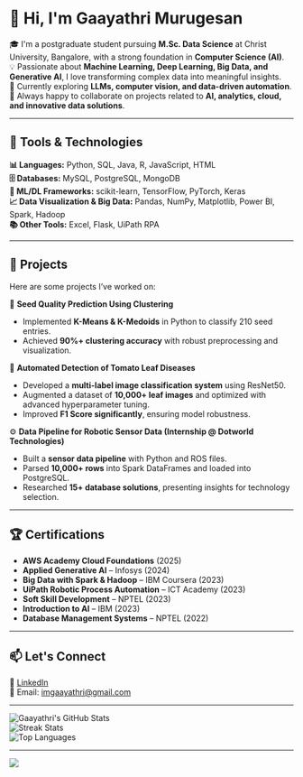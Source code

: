 # 👋 Hi, I'm Gaayathri Murugesan  

🎓 I'm a postgraduate student pursuing **M.Sc. Data Science** at Christ University, Bangalore, with a strong foundation in **Computer Science (AI)**.  
💡 Passionate about **Machine Learning, Deep Learning, Big Data, and Generative AI**, I love transforming complex data into meaningful insights.  
🌱 Currently exploring **LLMs, computer vision, and data-driven automation**.  
💬 Always happy to collaborate on projects related to **AI, analytics, cloud, and innovative data solutions**.  

---

## 🔧 Tools & Technologies  

**📊 Languages:** Python, SQL, Java, R, JavaScript, HTML  
**🗄️ Databases:** MySQL, PostgreSQL, MongoDB  
**🧠 ML/DL Frameworks:** scikit-learn, TensorFlow, PyTorch, Keras  
**📈 Data Visualization & Big Data:** Pandas, NumPy, Matplotlib, Power BI, Spark, Hadoop  
**📚 Other Tools:** Excel, Flask, UiPath RPA  

---

## 🚀 Projects  

Here are some projects I’ve worked on:  

🌱 **Seed Quality Prediction Using Clustering**  
- Implemented **K-Means & K-Medoids** in Python to classify 210 seed entries.  
- Achieved **90%+ clustering accuracy** with robust preprocessing and visualization.  

🍅 **Automated Detection of Tomato Leaf Diseases**  
- Developed a **multi-label image classification system** using ResNet50.  
- Augmented a dataset of **10,000+ leaf images** and optimized with advanced hyperparameter tuning.  
- Improved **F1 Score significantly**, ensuring model robustness.  

⚙️ **Data Pipeline for Robotic Sensor Data (Internship @ Dotworld Technologies)**  
- Built a **sensor data pipeline** with Python and ROS files.  
- Parsed **10,000+ rows** into Spark DataFrames and loaded into PostgreSQL.  
- Researched **15+ database solutions**, presenting insights for technology selection.  

---

## 🏆 Certifications  

- **AWS Academy Cloud Foundations** (2025)  
- **Applied Generative AI** – Infosys (2024)  
- **Big Data with Spark & Hadoop** – IBM Coursera (2023)  
- **UiPath Robotic Process Automation** – ICT Academy (2023)  
- **Soft Skill Development** – NPTEL (2023)  
- **Introduction to AI** – IBM (2023)  
- **Database Management Systems** – NPTEL (2022)  

---

## 📫 Let's Connect  

🔗 [LinkedIn](https://www.linkedin.com/in/gaayathri-murugesan)  
📧 Email: imgaayathri@gmail.com  

---

![Gaayathri's GitHub Stats](https://github-readme-stats.vercel.app/api?username=Gaayathri03&theme=dark&hide_border=false&include_all_commits=false&count_private=false)  
![Streak Stats](https://nirzak-streak-stats.vercel.app/?user=Gaayathri03&theme=dark&hide_border=false)  
![Top Languages](https://github-readme-stats.vercel.app/api/top-langs/?username=Gaayathri03&theme=dark&hide_border=false&layout=compact)  

---
[![](https://visitcount.itsvg.in/api?id=Gaayathri03&icon=0&color=0)](https://visitcount.itsvg.in)  
